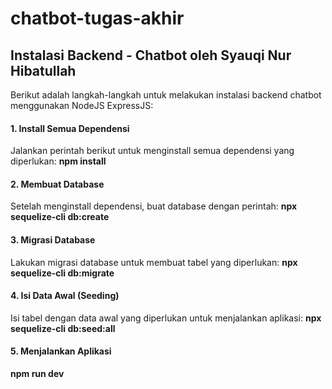 # chatbot-tugas-akhir

## Instalasi Backend - Chatbot oleh Syauqi Nur Hibatullah
Berikut adalah langkah-langkah untuk melakukan instalasi backend chatbot menggunakan NodeJS ExpressJS:
#### 1. Install Semua Dependensi
Jalankan perintah berikut untuk menginstall semua dependensi yang diperlukan:
**npm install**
#### 2. Membuat Database
Setelah menginstall dependensi, buat database dengan perintah:
**npx sequelize-cli db:create**
#### 3. Migrasi Database
Lakukan migrasi database untuk membuat tabel yang diperlukan:
**npx sequelize-cli db:migrate**
#### 4. Isi Data Awal (Seeding)
Isi tabel dengan data awal yang diperlukan untuk menjalankan aplikasi:
**npx sequelize-cli db:seed:all**
#### 5. Menjalankan Aplikasi
**npm run dev**